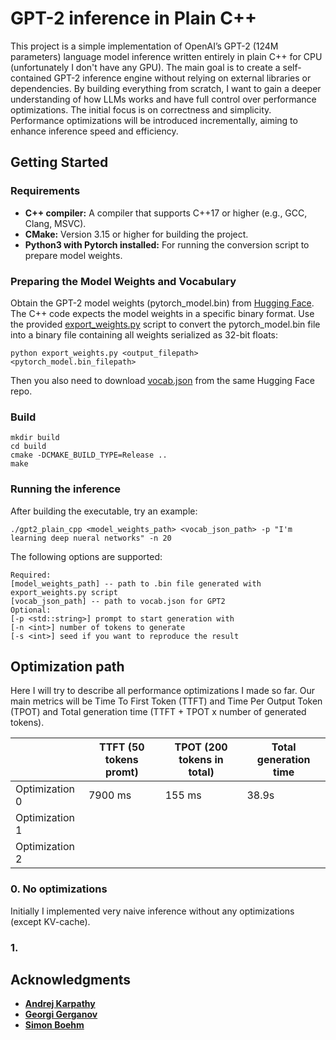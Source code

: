 # GPT-2 inference in Plain C++
This project is a simple implementation of
OpenAI’s GPT-2 (124M parameters) language model inference written entirely 
in plain C++ for CPU (unfortunately I don't have any GPU). The main goal is to create a 
self-contained GPT-2 inference engine without 
relying on external libraries or dependencies. 
By building everything from scratch, I want to gain a 
deeper understanding of how LLMs works and have 
full control over performance optimizations. The initial focus is on correctness 
and simplicity. Performance optimizations will be 
introduced incrementally, aiming to enhance 
inference speed and efficiency.

## Getting Started

### Requirements

- **C++ compiler:** A compiler that supports C++17 or higher (e.g., GCC, Clang, MSVC).
- **CMake:** Version 3.15 or higher for building the project.
- **Python3 with Pytorch installed:** For running the conversion script to prepare model weights.

### Preparing the Model Weights and Vocabulary

Obtain the GPT-2 model weights (pytorch_model.bin) from [Hugging Face](https://huggingface.co/openai-community/gpt2/tree/main).
The C++ code expects the model weights in a specific binary
format. Use the provided [export_weights.py](export_weights.py) script
to convert the pytorch_model.bin file into a binary file containing all weights serialized as 32-bit floats:
```console
python export_weights.py <output_filepath> <pytorch_model.bin_filepath>
``` 

Then you also need to download [vocab.json](https://huggingface.co/openai-community/gpt2/blob/main/vocab.json)
from the same Hugging Face repo.

### Build

```console
mkdir build
cd build
cmake -DCMAKE_BUILD_TYPE=Release ..
make
``` 

### Running the inference

After building the executable, try an example:
```console
./gpt2_plain_cpp <model_weights_path> <vocab_json_path> -p "I'm learning deep nueral networks" -n 20
```

The following options are supported:
```
Required:
[model_weights_path] -- path to .bin file generated with export_weights.py script
[vocab_json_path] -- path to vocab.json for GPT2
Optional:
[-p <std::string>] prompt to start generation with
[-n <int>] number of tokens to generate
[-s <int>] seed if you want to reproduce the result
```

## Optimization path

Here I will try to describe all performance optimizations 
I made so far. Our main metrics will be Time To First Token (TTFT) and
Time Per Output Token (TPOT) and Total generation time (TTFT + TPOT x number of generated tokens).

|                | TTFT (50 tokens promt) | TPOT (200 tokens in total) | Total generation time |
|----------------|------------------------|----------------------------|-----------------------|
| Optimization 0 | 7900 ms                | 155 ms                     | 38.9s                 |
| Optimization 1 |                        |                            |                       |
| Optimization 2 |                        |                            |                       |

### 0. No optimizations

Initially I implemented very naive inference without any optimizations (except KV-cache).


### 1. 


## Acknowledgments

- **[Andrej Karpathy](https://github.com/karpathy)**
- **[Georgi Gerganov](https://github.com/ggerganov)** 
- **[Simon Boehm](https://siboehm.com/)**


